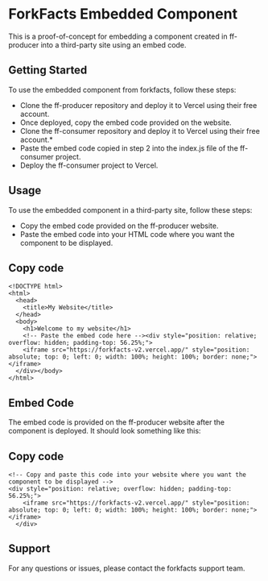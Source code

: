 # ForkFacts Embedded Component
This is a proof-of-concept for embedding a component created in ff-producer into a third-party site using an embed code.

## Getting Started
To use the embedded component from forkfacts, follow these steps:

* Clone the ff-producer repository and deploy it to Vercel using their free account.
* Once deployed, copy the embed code provided on the website.
* Clone the ff-consumer repository and deploy it to Vercel using their free account.* 
* Paste the embed code copied in step 2 into the index.js file of the ff-consumer project.
* Deploy the ff-consumer project to Vercel.

## Usage
To use the embedded component in a third-party site, follow these steps:

* Copy the embed code provided on the ff-producer website.
* Paste the embed code into your HTML code where you want the component to be displayed.
## Copy code
```
<!DOCTYPE html>
<html>
  <head>
    <title>My Website</title>
  </head>
  <body>
    <h1>Welcome to my website</h1>
    <!-- Paste the embed code here --><div style="position: relative; overflow: hidden; padding-top: 56.25%;">
    <iframe src="https://forkfacts-v2.vercel.app/" style="position: absolute; top: 0; left: 0; width: 100%; height: 100%; border: none;"></iframe>
  </div></body>
</html>

```
## Embed Code
The embed code is provided on the ff-producer website after the component is deployed. It should look something like this:


## Copy code
```
<!-- Copy and paste this code into your website where you want the component to be displayed -->
<div style="position: relative; overflow: hidden; padding-top: 56.25%;">
    <iframe src="https://forkfacts-v2.vercel.app/" style="position: absolute; top: 0; left: 0; width: 100%; height: 100%; border: none;"></iframe>
  </div>
```
## Support
For any questions or issues, please contact the forkfacts support team.